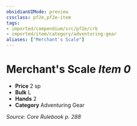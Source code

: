 ```yaml
---
obsidianUIMode: preview
cssclass: pf2e,pf2e-item
tags:
- imported/compendium/src/pf2e/crb
- imported/item/category/adventuring-gear
aliases: ["Merchant's Scale"]
---
```

# Merchant's Scale *Item 0*  

- **Price** 2 sp
- **Bulk** L
- **Hands** 2
- **Category** Adventuring Gear



*Source: Core Rulebook p. 288*